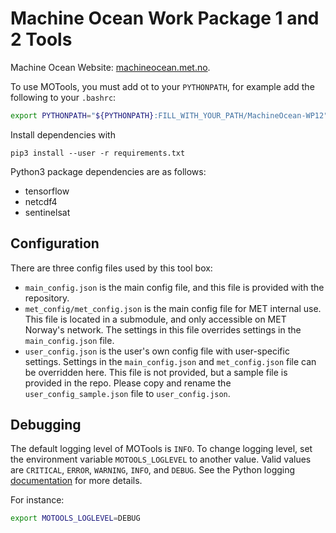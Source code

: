 # Machine Ocean Work Package 1 and 2 Tools

Machine Ocean Website: [machineocean.met.no](https://machineocean.met.no/).

To use MOTools, you must add ot to your `PYTHONPATH`, for example add the following to your `.bashrc`:

```bash
export PYTHONPATH="${PYTHONPATH}:FILL_WITH_YOUR_PATH/MachineOcean-WP12"
```

Install dependencies with

```
pip3 install --user -r requirements.txt
```

Python3 package dependencies are as follows:

* tensorflow
* netcdf4
* sentinelsat

## Configuration

There are three config files used by this tool box:

* `main_config.json` is the main config file, and this file is provided with the repository.
* `met_config/met_config.json` is the main config file for MET internal use.
  This file is located in a submodule, and only accessible on MET Norway's network.
  The settings in this file overrides settings in the `main_config.json` file.
* `user_config.json` is the user's own config file with user-specific settings.
  Settings in the `main_config.json` and `met_config.json` file can be overridden here.
  This file is not provided, but a sample file is provided in the repo.
  Please copy and rename the `user_config_sample.json` file to `user_config.json`.

## Debugging

The default logging level of MOTools is `INFO`.
To change logging level, set the environment variable `MOTOOLS_LOGLEVEL` to another value.
Valid values are `CRITICAL`, `ERROR`, `WARNING`, `INFO`, and `DEBUG`.
See the Python logging [documentation](https://docs.python.org/3/library/logging.html#logging-levels) for more details.

For instance:
```bash
export MOTOOLS_LOGLEVEL=DEBUG
```
